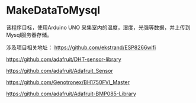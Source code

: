 # MakeDataToMysql

该程序目标，使用Arduino UNO 采集室内的温度，湿度，光强等数据，并上传到Mysql服务器存储。

涉及项目相关地址：
https://github.com/ekstrand/ESP8266wifi

https://github.com/adafruit/DHT-sensor-library

https://github.com/adafruit/Adafruit_Sensor

https://github.com/Genotronex/BH1750FVI_Master

https://github.com/adafruit/Adafruit-BMP085-Library
